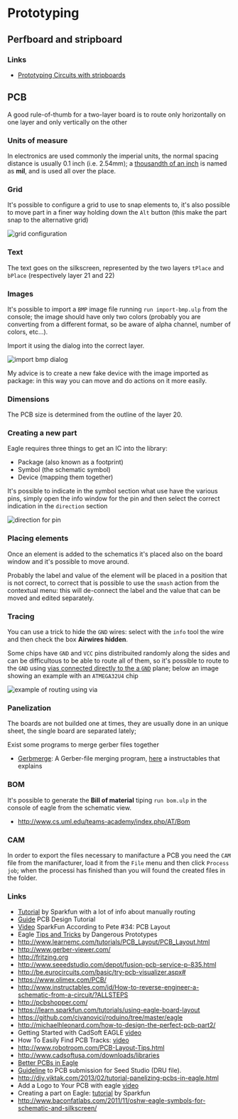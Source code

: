 # Prototyping

## Perfboard and stripboard

### Links

 - [Prototyping Circuits with stripboards](http://www.societyofrobots.com/member_tutorials/node/90)

## PCB

A good rule-of-thumb for a two-layer board is to route only horizontally on one layer and only vertically on the other

### Units of measure

In electronics are used commonly the imperial units, the normal spacing distance is usually 0.1 inch (i.e. 2.54mm);
a [thousandth of an inch](http://en.wikipedia.org/wiki/Thousandth_of_an_inch) is named as **mil**, and is used all over
the place.

### Grid

It's possible to configure a grid to use to snap elements to, it's also possible to move part in a finer way
holding down the ``Alt`` button (this make the part snap to the alternative grid)

![grid configuration](Images/grid.png)

### Text

The text goes on the silkscreen, represented by the two layers ``tPlace`` and ``bPlace`` (respectively
layer 21 and 22)

### Images

It's possible to import a ``BMP`` image file running ``run import-bmp.ulp`` from the console;
the image should have only two colors (probably you are converting from a different format, so
be aware of alpha channel, number of colors, etc...).

Import it using the dialog into the correct layer.

![import bmp dialog](Images/import-bmp-dialog.png)

My advice is to create a new fake device with the image imported as package: in this way you can
move and do actions on it more easily.

### Dimensions

The PCB size is determined from the outline of the layer 20.

### Creating a new part

Eagle requires three things to get an IC into the library:

* Package (also known as a footprint)
* Symbol (the schematic symbol)
* Device (mapping them together)

It's possible to indicate in the symbol section what use have the various pins, simply open the info
window for the pin and then select the correct indication in the ``direction`` section

![direction for pin](Images/pin-menu.png)

### Placing elements

Once an element is added to the schematics it's placed also on the board window and it's possible
to move around.

Probably the label and value of the element will be placed in a position that is not correct, to correct
that is possible to use the ``smash`` action from the contextual menu: this will de-connect the label and the
value that can be moved and edited separately.

### Tracing

You can use a trick to hide the ``GND`` wires: select with the ``info`` tool the wire and
then check the box **Airwires hidden**.

Some chips have ``GND`` and ``VCC`` pins distribuited randomly along the sides and can be difficultous to be
able to route all of them, so it's possible to route to the ``GND`` using [vias connected directly to the a ``GND``](http://cmosedu.com/jbaker/students/kendrick/ViasGND/ViasGND.htm)
plane; below an image showing an example with an ``ATMEGA32U4`` chip

![example of routing using via](Images/route-ground-by-via.png)

### Panelization

The boards are not builded one at times, they are usually done in an unique sheet, the single
board are separated lately;

Exist some programs to merge gerber files together

* [Gerbmerge](http://174.136.57.11/~ruggedci/gerbmerge/): A Gerber-file merging program,
[here](http://www.instructables.com/id/Panelizing-PCBs-for-Seeed-Using-Eagle-Free-Light/?ALLSTEPS) a instructables that explains

### BOM

It's possible to generate the **Bill of material** tiping ``run bom.ulp`` in the
console of eagle from the schematic view.

 - http://www.cs.uml.edu/teams-academy/index.php/AT/Bom

### CAM

In order to export the files necessary to manifacture a PCB you need the ``CAM`` file from
the manifacturer, load it from the ``File`` menu and then click ``Process job``; when the
processi has finished than you will found the created files in the folder.

### Links


 - [Tutorial](https://learn.sparkfun.com/tutorials/designing-pcbs-advanced-smd) by Sparkfun with a lot of info about manually routing
 - [Guide](http://www.alternatezone.com/electronics/files/PCBDesignTutorialRevA.pdf) PCB Design Tutorial
 - [Video](https://www.youtube.com/watch?v=NJKZZArjdg8) SparkFun According to Pete #34: PCB Layout
 - Eagle [Tips and Tricks](http://dangerousprototypes.com/docs/Cadsoft_Eagle_tips_and_tricks) by Dangerous Prototypes
 - http://www.learnemc.com/tutorials/PCB_Layout/PCB_Layout.html
 - http://www.gerber-viewer.com/
 - http://fritzing.org
 - http://www.seeedstudio.com/depot/fusion-pcb-service-p-835.html
 - http://be.eurocircuits.com/basic/try-pcb-visualizer.aspx#
 - https://www.olimex.com/PCB/
 - http://www.instructables.com/id/How-to-reverse-engineer-a-schematic-from-a-circuit/?ALLSTEPS
 - http://pcbshopper.com/
 - https://learn.sparkfun.com/tutorials/using-eagle-board-layout
 - https://github.com/civanovici/roduino/tree/master/eagle
 - http://michaelhleonard.com/how-to-design-the-perfect-pcb-part2/
 - Getting Started with CadSoft EAGLE [video](https://www.youtube.com/watch?v=R4DYztYB6d4)
 - How To Easily Find PCB Tracks: [video](https://www.youtube.com/watch?v=oyedFq1VAjg)
 - http://www.robotroom.com/PCB-Layout-Tips.html
 - http://www.cadsoftusa.com/downloads/libraries
 - [Better PCBs in Eagle](https://www.sparkfun.com/tutorials/115)
 - [Guideline](http://support.seeedstudio.com/knowledgebase/articles/422482-fusion-pcb-order-submission-guidelines) to PCB submission for Seed Studio (DRU file).
 - http://diy.viktak.com/2013/02/tutorial-panelizing-pcbs-in-eagle.html
 - Add a Logo to Your PCB with eagle [video](https://www.youtube.com/watch?v=z1Ej3nJz43c)
 - Creating a part on Eagle: [tutorial](https://learn.sparkfun.com/tutorials/designing-pcbs-smd-footprints) by Sparkfun
 - http://www.baconfatlabs.com/2011/11/oshw-eagle-symbols-for-schematic-and-silkscreen/

